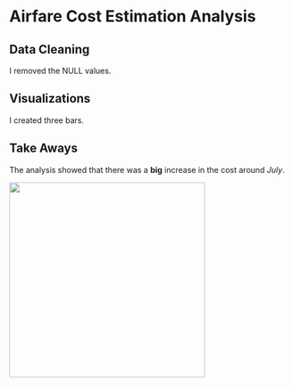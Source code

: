 # Airfare Cost Estimation Analysis

## Data Cleaning
I removed the NULL values.

## Visualizations
I created three bars. 

## Take Aways
The analysis showed that there was a **big** increase in the cost around *July*.



<img src =
"https://github.com/eremtutal/excel-project/blob/main/ULVH-cat-fav-human-shutterstock_774405733.jpeg" width="350" height="auto" > 
